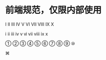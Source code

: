 前端规范，仅限内部使用
===================

Ⅰ Ⅱ Ⅲ Ⅳ Ⅴ Ⅵ Ⅶ Ⅷ Ⅸ Ⅹ 

ⅰ ⅱ ⅲ ⅳ ⅴ ⅵ ⅶ ⅷ ⅸ ⅹ 

① ② ③ ④ ⑤ ⑥ ⑦ ⑧ ⑨ ⑩

⌘
